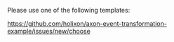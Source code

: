 Please use one of the following templates:

https://github.com/holixon/axon-event-transformation-example/issues/new/choose
